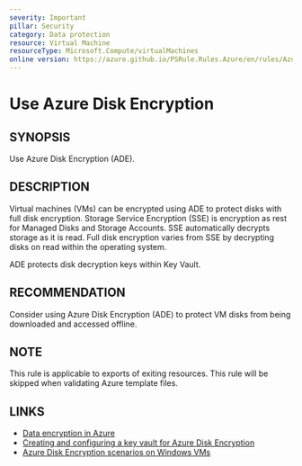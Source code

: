 ```yaml
---
severity: Important
pillar: Security
category: Data protection
resource: Virtual Machine
resourceType: Microsoft.Compute/virtualMachines
online version: https://azure.github.io/PSRule.Rules.Azure/en/rules/Azure.VM.ADE/
---
```


# Use Azure Disk Encryption

## SYNOPSIS

Use Azure Disk Encryption (ADE).

## DESCRIPTION

Virtual machines (VMs) can be encrypted using ADE to protect disks with full disk encryption.
Storage Service Encryption (SSE) is encryption as rest for Managed Disks and Storage Accounts.
SSE automatically decrypts storage as it is read.
Full disk encryption varies from SSE by decrypting disks on read within the operating system.

ADE protects disk decryption keys within Key Vault.

## RECOMMENDATION

Consider using Azure Disk Encryption (ADE) to protect VM disks from being downloaded and accessed offline.

## NOTE

This rule is applicable to exports of exiting resources.
This rule will be skipped when validating Azure template files.

## LINKS

- [Data encryption in Azure](https://learn.microsoft.com/azure/architecture/framework/security/design-storage-encryption#data-at-rest)
- [Creating and configuring a key vault for Azure Disk Encryption](https://learn.microsoft.com/azure/virtual-machines/windows/disk-encryption-key-vault)
- [Azure Disk Encryption scenarios on Windows VMs](https://learn.microsoft.com/azure/virtual-machines/windows/disk-encryption-windows)
